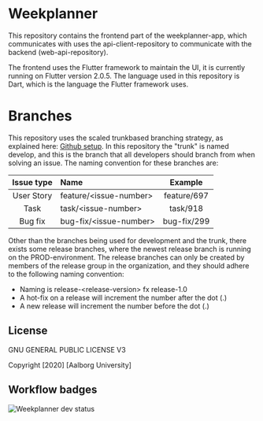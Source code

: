 # Weekplanner
This repository contains the frontend part of the weekplanner-app, which communicates with uses the api-client-repository to communicate with the backend (web-api-repository). 

The frontend uses the Flutter framework to maintain the UI, it is currently running on Flutter version 2.0.5. The language used in this repository is Dart, which is the language the Flutter framework uses.

# Branches
This repository uses the scaled trunkbased branching strategy, as explained here: [Github setup](https://github.com/aau-giraf/.github/blob/main/wiki/about/github.md). In this repository the "trunk" is named develop, and this is the branch that all developers should branch from when solving an issue. The naming convention for these branches are:

| Issue type | Name                   | Example     |
| :--------: | :--------------------- | :---------: |
| User Story | feature/\<issue-number\> | feature/697 |
| Task       | task/\<issue-number\>    | task/918    |
| Bug fix    | bug-fix/\<issue-number\> | bug-fix/299 |

Other than the branches being used for development and the trunk, there exists some release branches, where the newest release branch is running on the PROD-environment. The release branches can only be created by members of the release group in the organization, and they should adhere to the following naming convention:
- Naming is release-\<release-version\> fx release-1.0
- A hot-fix on a release will increment the number after the dot (.)
- A new release will increment the number before the dot (.)

## License

GNU GENERAL PUBLIC LICENSE V3

Copyright [2020] [Aalborg University]

## Workflow badges
![Weekplanner dev status](https://github.com/aau-giraf/weekplanner/actions/workflows/main.yml/bagde.svg?branch=develop)
